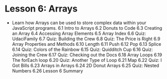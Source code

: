 # Lesson 6: Arrays
* Learn how Arrays can be used to store complex data within your JavaScript programs. 
6.1 Intro to Arrays 
6.2 Donuts to Code 
6.3 Creating an Array 
6.4 Accessing Array Elements 
6.5 Array Index 
6.6 Quiz: UdaciFamily 
6.7 Quiz: Building the Crew 
6.8 Quiz: The Price is Right 
6.9 Array Properties and Methods 
6.10 Length 
6.11 Push 
6.12 Pop 
6.13 Splice 
6.14 Quiz: Colors of the Rainbow 
6.15 Quiz: Quidditch Cup 
6.16 Quiz: Joining the Crew 
6.17 Quiz: Checking out the Docs 
6.18 Array Loops 
6.19 The forEach loop 
6.20 Quiz: Another Type of Loop 
6.21 Map 
6.22 Quiz: I Got Bills 
6.23 Arrays in Arrays 
6.24 2D Donut Arrays 
6.25 Quiz: Nested Numbers 
6.26 Lesson 6 Summary 
